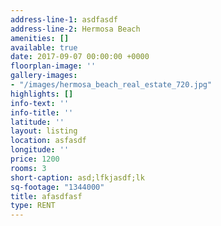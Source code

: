 ```yaml
---
address-line-1: asdfasdf
address-line-2: Hermosa Beach
amenities: []
available: true
date: 2017-09-07 00:00:00 +0000
floorplan-image: ''
gallery-images:
- "/images/hermosa_beach_real_estate_720.jpg"
highlights: []
info-text: ''
info-title: ''
latitude: ''
layout: listing
location: asfasdf
longitude: ''
price: 1200
rooms: 3
short-caption: asd;lfkjasdf;lk
sq-footage: "1344000"
title: afasdfasf
type: RENT
---
```

